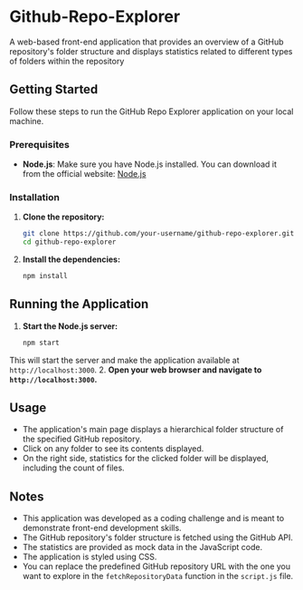 # Github-Repo-Explorer
A web-based front-end application that provides an overview of a GitHub repository's folder structure and displays statistics related to different types of folders within the repository

## Getting Started
Follow these steps to run the GitHub Repo Explorer application on your local machine.

### Prerequisites
- **Node.js**: Make sure you have Node.js installed. You can download it from the official website: [Node.js](https://nodejs.org/)

### Installation

1. **Clone the repository:**

   ```sh
   git clone https://github.com/your-username/github-repo-explorer.git
   cd github-repo-explorer
   ```
2. **Install the dependencies:**
   ```sh
   npm install
   ``` 

## Running the Application
1. **Start the Node.js server:**
   ```sh
   npm start
   ``` 
This will start the server and make the application available at `http://localhost:3000`.
2. **Open your web browser and navigate to `http://localhost:3000`.**

## Usage
- The application's main page displays a hierarchical folder structure of the specified GitHub repository.
- Click on any folder to see its contents displayed.
- On the right side, statistics for the clicked folder will be displayed, including the count of files.

## Notes
- This application was developed as a coding challenge and is meant to demonstrate front-end development skills.
- The GitHub repository's folder structure is fetched using the GitHub API.
- The statistics are provided as mock data in the JavaScript code.
- The application is styled using CSS.
- You can replace the predefined GitHub repository URL with the one you want to explore in the `fetchRepositoryData` function in the `script.js` file.
